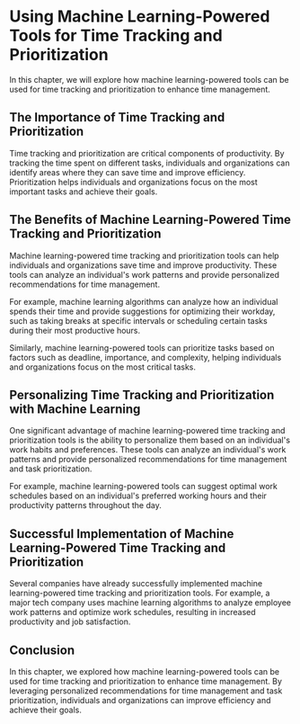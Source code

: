 Using Machine Learning-Powered Tools for Time Tracking and Prioritization
=======================================================================================================================

In this chapter, we will explore how machine learning-powered tools can be used for time tracking and prioritization to enhance time management.

The Importance of Time Tracking and Prioritization
--------------------------------------------------

Time tracking and prioritization are critical components of productivity. By tracking the time spent on different tasks, individuals and organizations can identify areas where they can save time and improve efficiency. Prioritization helps individuals and organizations focus on the most important tasks and achieve their goals.

The Benefits of Machine Learning-Powered Time Tracking and Prioritization
-------------------------------------------------------------------------

Machine learning-powered time tracking and prioritization tools can help individuals and organizations save time and improve productivity. These tools can analyze an individual's work patterns and provide personalized recommendations for time management.

For example, machine learning algorithms can analyze how an individual spends their time and provide suggestions for optimizing their workday, such as taking breaks at specific intervals or scheduling certain tasks during their most productive hours.

Similarly, machine learning-powered tools can prioritize tasks based on factors such as deadline, importance, and complexity, helping individuals and organizations focus on the most critical tasks.

Personalizing Time Tracking and Prioritization with Machine Learning
--------------------------------------------------------------------

One significant advantage of machine learning-powered time tracking and prioritization tools is the ability to personalize them based on an individual's work habits and preferences. These tools can analyze an individual's work patterns and provide personalized recommendations for time management and task prioritization.

For example, machine learning-powered tools can suggest optimal work schedules based on an individual's preferred working hours and their productivity patterns throughout the day.

Successful Implementation of Machine Learning-Powered Time Tracking and Prioritization
--------------------------------------------------------------------------------------

Several companies have already successfully implemented machine learning-powered time tracking and prioritization tools. For example, a major tech company uses machine learning algorithms to analyze employee work patterns and optimize work schedules, resulting in increased productivity and job satisfaction.

Conclusion
----------

In this chapter, we explored how machine learning-powered tools can be used for time tracking and prioritization to enhance time management. By leveraging personalized recommendations for time management and task prioritization, individuals and organizations can improve efficiency and achieve their goals.
